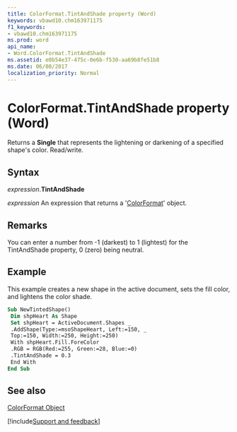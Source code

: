 ```yaml
---
title: ColorFormat.TintAndShade property (Word)
keywords: vbawd10.chm163971175
f1_keywords:
- vbawd10.chm163971175
ms.prod: word
api_name:
- Word.ColorFormat.TintAndShade
ms.assetid: e0b54e37-475c-0e6b-f530-aa69b8fe51b8
ms.date: 06/08/2017
localization_priority: Normal
---
```



# ColorFormat.TintAndShade property (Word)

Returns a  **Single** that represents the lightening or darkening of a specified shape's color. Read/write.


## Syntax

_expression_.**TintAndShade**

 _expression_ An expression that returns a '[ColorFormat](Word.ColorFormat.md)' object.


## Remarks

You can enter a number from -1 (darkest) to 1 (lightest) for the TintAndShade property, 0 (zero) being neutral.


## Example

This example creates a new shape in the active document, sets the fill color, and lightens the color shade.


```vb
Sub NewTintedShape() 
 Dim shpHeart As Shape 
 Set shpHeart = ActiveDocument.Shapes _ 
 .AddShape(Type:=msoShapeHeart, Left:=150, _ 
 Top:=150, Width:=250, Height:=250) 
 With shpHeart.Fill.ForeColor 
 .RGB = RGB(Red:=255, Green:=28, Blue:=0) 
 .TintAndShade = 0.3 
 End With 
End Sub
```


## See also


[ColorFormat Object](Word.ColorFormat.md)

[!include[Support and feedback](~/includes/feedback-boilerplate.md)]